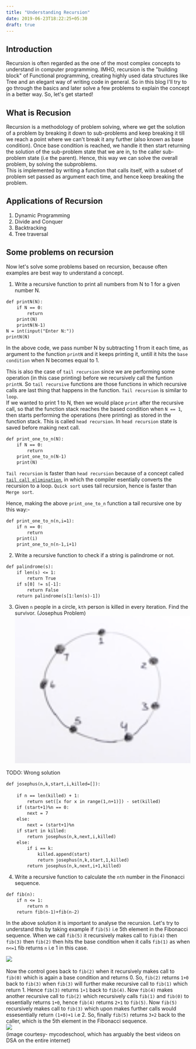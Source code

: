 ```yaml
---
title: "Understanding Recursion"
date: 2019-06-23T18:22:25+05:30
draft: true
---
```

## Introduction  
Recursion is often regarded as the one of the most complex concepts to understand in computer programming. IMHO, recursion is the "building block" of Functional programming, creating highly used data structures like Tree and an elegant way of writing code in general. So in this blog I'll try to go through the basics and later solve a few problems to explain the concept in a better way. So, let's get started!  
## What is Recusion  
Recursion is a methodology of problem solving, where we get the solution of a problem by breaking it down to sub-problems and keep breaking it till we reach a point where we can't break it any further (also known as base condition). Once base condition is reached, we handle it then start returning the solution of the sub-problem state that we are in, to the caller sub-problem state (i.e the parent). 
Hence, this way we can solve the overall problem, by solving the subproblems.  
This is implemented by writing a function that calls itself, with a subset of problem set passed as argument each time, and hence keep breaking the problem.  
## Applications of Recursion  
1. Dynamic Programming
2. Divide and Conquer
3. Backtracking 
4. Tree traversal

## Some problems on recursion

Now let's solve some problems based on recursion, because often examples are best way to understand a concept.

1. Write a recursive function to print all numbers from N to 1 for a given number N.

```
def printN(N):
    if N == 0:
        return
    print(N)
    printN(N-1)
N = int(input("Enter N:"))
printN(N)
```
In the above code, we pass number N by subtracting 1 from it each time, as argument to the function `printN` and it keeps printing it, untill it hits the `base condition` when N becomes equal to 1.

This is also the case of `tail recursion` since we are performing some operation (in this case printing) before we recursively call the funtion `printN`. So `tail recursive` functions are those functions in which recursive calls are last thing that happens in the function. `Tail recursion` is similar to `loop`.  
If we wanted to print 1 to N, then we would place `print` after the recursive call, so that the function stack reaches the based condition when `N == 1`, then starts performing the operations (here printing) as stored in the function stack. This is called `head recursion`. In `head recursion` state is saved before making next call.  
```
def print_one_to_n(N):
    if N == 0:
        return
    print_one_to_n(N-1)
    print(N)
```


`Tail recursion` is faster than `head recursion` because of a concept called [`tail call elimination`](https://www.geeksforgeeks.org/tail-call-elimination/), in which the compiler esentially converts the recursion to a loop. `Quick sort` uses tail recursion, hence is faster than `Merge sort`.   

Hence, making the above `print_one_to_n` function a tail recursive one by this way:-  
```
def print_one_to_n(n,i=1):
    if n == 0:
        return
    print(i)
    print_one_to_n(n-1,i+1)
```

2. Write a recursive function to check if a string is palindrome or not.  
```
def palindrome(s):
    if len(s) <= 1:
        return True
    if s[0] != s[-1]:
        return False
    return palindrome(s[1:len(s)-1])
```  
3. Given `n` people in a circle, `kth` person is killed in every iteration. Find the survivor. (Josephus Problem)  
![](2019-08-01-17-19-35.png)  

TODO: Wrong solution
```
def josephus(n,k,start,i,killed=[]):

    if n == len(killed) + 1:
        return set([x for x in range(1,n+1)]) - set(killed)
    if (start+1)%n == 0:
        next = 7
    else:
        next = (start+1)%n
    if start in killed:
        return josephus(n,k,next,i,killed)
    else:
        if i == k:
            killed.append(start)
            return josephus(n,k,start,1,killed)
        return josephus(n,k,next,i+1,killed)
```

4. Write a recursive function to calculate the `nth` number in the Finonacci sequence.  
```
def fib(n):
    if n <= 1:
        return n
    return fib(n-1)+fib(n-2)
```
In the above solution it is important to analyse the recursion. Let's try to understand this by taking example if `fib(5)` i.e 5th element in the Fibonacci sequence. When we call `fib(5)` it recursively makes call to `fib(4)` then `fib(3)` then `fib(2)` then hits the base condition when it calls `fib(1)` as when `n<=1` fib returns `n` i.e 1 in this case.  

![](/images/2019-08-03-12-32-24.png)  

Now the control goes back to `fib(2)` when it recursively makes call to `fib(0)` which is again a base condition and returns 0. So, `fib(2)` returns `1+0` back to `fib(3)` when `fib(3)` will further make recursive call to `fib(1)` which return 1. Hence `fib(3)` returns `1+1` back to `fib(4)`. Now `fib(4)` makes another recursive call to `fib(2)` which recursively calls `fib(1)` and `fib(0)` to essentially returns `1+0`, hence `fib(4)` returns `2+1` to `fib(5)`. Now `fib(5)` recursively makes call to `fib(3)` which upon makes further calls would essesentially return `(1+0)+1` i.e 2. So, finally `fib(5)` returns `3+2` back to the caller, which is the 5th element in the Fibonacci sequence.   
![](/images/2019-08-03-12-33-49.png)  
(image courtesy- mycodeschool, which has arguably the best videos on DSA on the entire internet)  
